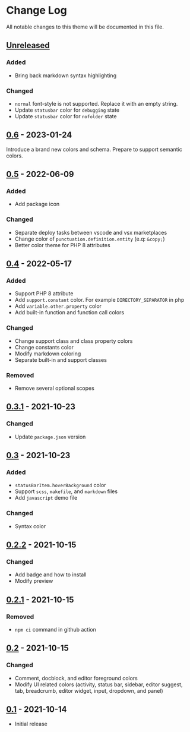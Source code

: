# Change Log
All notable changes to this theme will be documented in this file.

## [Unreleased]
  ### Added
  - Bring back markdown syntax highlighting

  ### Changed
  - `normal` font-style is not supported. Replace it with an empty string.
  - Update `statusbar` color for `debugging` state
  - Update `statusbar` color for `nofolder` state

## [0.6] - 2023-01-24
Introduce a brand new colors and schema. Prepare to support semantic colors.


## [0.5] - 2022-06-09
  ### Added
  - Add package icon

  ### Changed
  - Separate deploy tasks between vscode and vsx marketplaces
  - Change color of `punctuation.definition.entity` (e.q: `&copy;`)
  - Better color theme for PHP 8 attributes


## [0.4] - 2022-05-17
  ### Added
  - Support PHP 8 attribute
  - Add `support.constant` color. For example `DIRECTORY_SEPARATOR` in php
  - Add `variable.other.property` color
  - Add built-in function and function call colors

  ### Changed
  - Change support class and class property colors
  - Change constants color
  - Modify markdown coloring
  - Separate built-in and support classes

  ### Removed
  - Remove several optional scopes


## [0.3.1] - 2021-10-23
  ### Changed
  - Update `package.json` version


## [0.3] - 2021-10-23
  ### Added
  - `statusBarItem.hoverBackground` color
  - Support `scss`, `makefile`, and `markdown` files
  - Add `javascript` demo file

  ### Changed
  - Syntax color


## [0.2.2] - 2021-10-15
  ### Changed
  - Add badge and how to install
  - Modify preview


## [0.2.1] - 2021-10-15
  ### Removed
  - `npm ci` command in github action


## [0.2] - 2021-10-15
  ### Changed
  - Comment, docblock, and editor foreground colors
  - Modify UI related colors (activity, status bar, sidebar, editor suggest, tab, breadcrumb, editor widget, input, dropdown, and panel)


## [0.1] - 2021-10-14
- Initial release


[Unreleased]: https://github.com/asispts/oxford-blue/compare/v0.6...master
[0.6]: https://github.com/asispts/oxford-blue/releases/tag/v0.6
[0.5]: https://github.com/asispts/oxford-blue/releases/tag/v0.5
[0.4]: https://github.com/asispts/oxford-blue/releases/tag/v0.4
[0.3.1]: https://github.com/asispts/oxford-blue/releases/tag/v0.3.1
[0.3]: https://github.com/asispts/oxford-blue/releases/tag/v0.3
[0.2.2]: https://github.com/asispts/oxford-blue/releases/tag/v0.2.2
[0.2.1]: https://github.com/asispts/oxford-blue/releases/tag/v0.2.1
[0.2]: https://github.com/asispts/oxford-blue/releases/tag/v0.2
[0.1]: https://github.com/asispts/oxford-blue/releases/tag/v0.1
